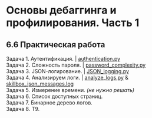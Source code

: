 # Основы дебаггинга и профилирования. Часть 1
## 6.6 Практическая работа

Задача 1. Аутентификация. | [authentication.py](https://github.com/wafflelios/Python-Advanced/blob/main/mod6/authentication.py) <br>
Задача 2. Сложность пароля. | [password_complexity.py](https://github.com/wafflelios/Python-Advanced/blob/main/mod6/password_complexity.py)<br>
Задача 3. JSON-логирование. | [JSON_logging.py](https://github.com/wafflelios/Python-Advanced/blob/main/mod6/JSON_logging.py)<br>
Задача 4. Анализируем логи. | [analyze_logs.py](https://github.com/wafflelios/Python-Advanced/blob/main/mod6/analyze_logs.py) & [skillbox_json_messages.log](https://github.com/wafflelios/Python-Advanced/blob/main/mod6/skillbox_json_messages.log)<br>
Задача 5. Измерение времени. _(не нужно решать)_<br>
Задача 6. Список доступных страниц.<br>
Задача 7. Бинарное дерево логов.<br>
Задача 8. Т9.<br>
